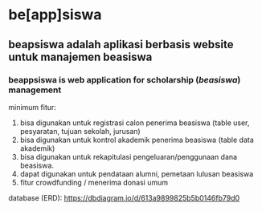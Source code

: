 # be[app]siswa

## beapsiswa adalah aplikasi berbasis website untuk manajemen beasiswa
### beappsiswa is web application for scholarship (_beasiswa_) management 

minimum fitur:
1. bisa digunakan untuk registrasi calon penerima beasiswa (table user, pesyaratan, tujuan sekolah, jurusan)
2. bisa digunakan untuk kontrol akademik penerima beasiswa (table data akademik)
3. bisa digunakan untuk rekapitulasi pengeluaran/penggunaan dana beasiswa.
4. dapat digunakan untuk pendataan alumni, pemetaan lulusan beasiswa
5. fitur crowdfunding / menerima donasi umum

database (ERD):
https://dbdiagram.io/d/613a9899825b5b0146fb79d0